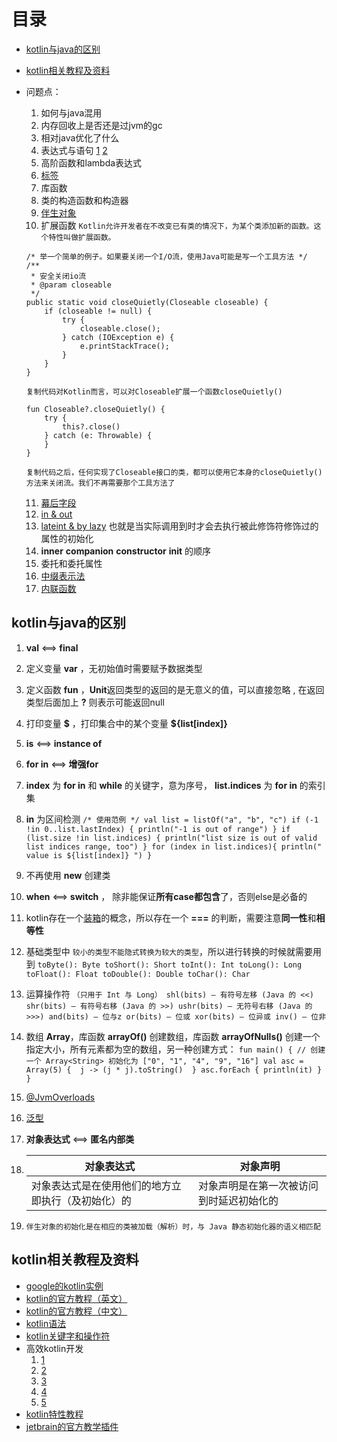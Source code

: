 # 目录
- [kotlin与java的区别](#kotlin与java的区别)
- [kotlin相关教程及资料](#kotlin相关教程及资料)
- 问题点：
  1.  如何与java混用
  2.  内存回收上是否还是过jvm的gc
  3.  相对java优化了什么
  4.  表达式与语句
    [1](https://www.jianshu.com/p/5b1e142722b0)
    [2](https://www.kotlincn.net/docs/reference/control-flow.html)
  5.  高阶函数和lambda表达式
  6.  [标签](https://www.jianshu.com/p/5ac50d5efba2)
  7.  库函数
  8.  类的构造函数和构造器
  9.  [伴生对象](https://zhuanlan.zhihu.com/p/26713535)
  10. 扩展函数
    `Kotlin允许开发者在不改变已有类的情况下，为某个类添加新的函数。这个特性叫做扩展函数。`
    ```
    /* 举一个简单的例子。如果要关闭一个I/O流，使用Java可能是写一个工具方法 */
    /**
     * 安全关闭io流
     * @param closeable
     */
    public static void closeQuietly(Closeable closeable) {
        if (closeable != null) {
            try {
                closeable.close();
            } catch (IOException e) {
                e.printStackTrace();
            }
        }
    }
    ```
    `复制代码对Kotlin而言，可以对Closeable扩展一个函数closeQuietly()`
    ```
    fun Closeable?.closeQuietly() {
        try {
            this?.close()
        } catch (e: Throwable) {
        }
    }
    ```
    `复制代码之后，任何实现了Closeable接口的类，都可以使用它本身的closeQuietly()方法来关闭流。我们不再需要那个工具方法了`

  11. [幕后字段](https://juejin.im/post/5b95321ae51d450e6475b7c6)
  12. [in & out](https://zhuanlan.zhihu.com/p/32583310)
  13. [lateint & by lazy](https://www.jianshu.com/p/e2cb4c65d4ff)
      也就是当实际调用到时才会去执行被此修饰符修饰过的属性的初始化
  14. **inner** **companion** **constructor** **init** 的顺序
  15. 委托和委托属性
  16. [中缀表示法](https://juejin.im/post/5ac0dc18f265da2397070124#heading-4)
  17. [内联函数](https://www.jianshu.com/p/be78824ce1c2)

## kotlin与java的区别
  1.  **val** <==> **final**
  2.  定义变量 **var** ，无初始值时需要赋予数据类型
  3.  定义函数 **fun** ，**Unit**返回类型的返回的是无意义的值，可以直接忽略 , 在返回类型后面加上 **?** 则表示可能返回null
  4.  打印变量 **\$** ，打印集合中的某个变量 **${list[index]}**
  5.  **is** <==> **instance of**
  6.  **for in** <==> **增强for** 
  7.  **index** 为 **for in** 和 **while** 的关键字，意为序号， **list.indices** 为 **for in** 的索引集 
  8.  **in** 为区间检测
    ````
    /* 使用范例 */
    val list = listOf("a", "b", "c")
    if (-1 !in 0..list.lastIndex) {
        println("-1 is out of range")
    }
    if (list.size !in list.indices) {
        println("list size is out of valid list indices range, too")
    }
    for (index in list.indices){
        println(" value is ${list[index]} ")
    }
    ````
  
  9.  不再使用 **new** 创建类
  10.  **when** <==> **switch** ， 除非能保证**所有case都包含**了，否则else是必备的
  11.  kotlin存在一个[装箱](https://blog.csdn.net/zxm317122667/article/details/78223282)的概念，所以存在一个 **===** 的判断，需要注意**同一性**和**相等性**
  12. 基础类型中 `较小的类型不能隐式转换为较大的类型`，所以进行转换的时候就需要用到
    ````
    toByte(): Byte
    toShort(): Short
    toInt(): Int
    toLong(): Long
    toFloat(): Float
    toDouble(): Double
    toChar(): Char
    ````
  
  13.  运算操作符
    ````
    （只用于 Int 与 Long）
    shl(bits) – 有符号左移 (Java 的 <<)
    shr(bits) – 有符号右移 (Java 的 >>)
    ushr(bits) – 无符号右移 (Java 的 >>>)
    and(bits) – 位与z
    or(bits) – 位或
    xor(bits) – 位异或
    inv() – 位非
    ```` 

  14.  数组 **Array**，库函数 **arrayOf()** 创建数组，库函数 **arrayOfNulls()** 创建一个指定大小，所有元素都为空的数组，另一种创建方式：
    ````
    fun main() {
        // 创建一个 Array<String> 初始化为 ["0", "1", "4", "9", "16"]
        val asc = Array(5) { 
            j -> (j * j).toString() 
        }
        asc.forEach { println(it) }
    }
    ````

  15.  [@JvmOverloads](https://www.jianshu.com/p/72d1959a7c56)
  16.  [泛型](https://juejin.im/post/5acb22eaf265da23994ed42e)
  17.  **对象表达式** <==> **匿名内部类**
  18. |**对象表达式**|**对象声明**|
      |--- |--- |
      |对象表达式是在使用他们的地方立即执行（及初始化）的|对象声明是在第一次被访问到时延迟初始化的|
  19. `伴生对象的初始化是在相应的类被加载（解析）时，与 Java 静态初始化器的语义相匹配`


## kotlin相关教程及资料
-  [google的kotlin实例](https://developer.android.com/samples/index.html?language=kotlin)
-  [kotlin的官方教程（英文）](https://kotlinlang.org/docs/reference/)
-  [kotlin的官方教程（中文）](https://www.kotlincn.net/docs/reference/)
-  [kotlin语法](https://www.kotlincn.net/docs/reference/grammar.html#ifExpression)
-  [kotlin关键字和操作符](https://www.kotlincn.net/docs/reference/keyword-reference.html)
-  高效kotlin开发
    1.  [1](https://juejin.im/post/5ade9ce3f265da0b80705e22)
    2.  [2](https://juejin.im/post/5ae31d85518825671c0e4b83)
    3.  [3](https://juejin.im/post/5afb95616fb9a07acd4de5b0)
    4.  [4](https://juejin.im/post/5b076911f265da0de2575131)
    5.  [5](https://juejin.im/post/5b30de416fb9a00e9c47de55)
- [kotlin特性教程](https://juejin.im/post/5ab063fd6fb9a028e0144abf)
- [jetbrain的官方教学插件](https://plugins.jetbrains.com/plugin/10081-edutools)
